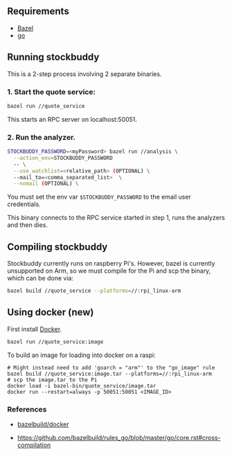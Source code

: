 ## Requirements

* [Bazel](https://docs.bazel.build/versions/master/install.html)
* [go](https://golang.org/doc/install)

## Running stockbuddy
This is a 2-step process involving 2 separate binaries.

### 1. Start the quote service:

```sh
bazel run //quote_service
```

This starts an RPC server on localhost:50051.

### 2. Run the analyzer.

```sh
STOCKBUDDY_PASSWORD=<myPassword> bazel run //analysis \
  --action_env=STOCKBUDDY_PASSWORD
  -- \
  --use_watchlist=<relative_path> (OPTIONAL) \
  --mail_to=<comma_separated_list>  \
  --nomail (OPTIONAL) \
```

You must set the env var `$STOCKBUDDY_PASSWORD` to the email user credentials.

This binary connects to the RPC service started in step 1, runs the analyzers
and then dies.

## Compiling stockbuddy
Stockbuddy currently runs on raspberry Pi's. However, bazel is currently
unsupported on Arm, so we must compile for the Pi and scp the binary,
which can be done via:

```sh
bazel build //quote_service --platforms=//:rpi_linux-arm
```

## Using docker (new)

First install [Docker](https://docs.docker.com/engine/install/ubuntu/#install-using-the-repository).

```sh
bazel run //quote_service:image
```
To build an image for loading into docker on a raspi:

```
# Might instead need to add 'goarch = "arm"' to the "go_image" rule
bazel build //quote_service:image.tar --platforms=//:rpi_linux-arm
# scp the image.tar to the Pi
docker load -i bazel-bin/quote_service/image.tar
docker run --restart=always -p 50051:50051 <IMAGE_ID>
```


### References

* [bazelbuild/docker](https://github.com/bazelbuild/rules_docker/blob/master/README.md)

* https://github.com/bazelbuild/rules_go/blob/master/go/core.rst#cross-compilation